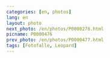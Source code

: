 ```yaml
---
categories: [en, photos]
lang: en
layout: photo
next_photo: /en/photos/P0000278.html
picname: P0000476
prev_photo: /en/photos/P0000477.html
tags: [Fotofalle, Leopard]
---
```

